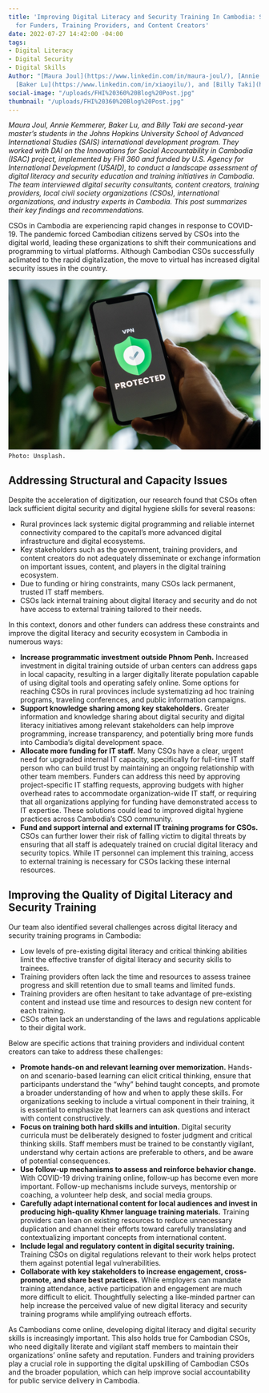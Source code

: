 ```yaml
---
title: 'Improving Digital Literacy and Security Training In Cambodia: Suggestions
  for Funders, Training Providers, and Content Creators'
date: 2022-07-27 14:42:00 -04:00
tags:
- Digital Literacy
- Digital Security
- Digital Skills
Author: "[Maura Joul](https://www.linkedin.com/in/maura-joul/), [Annie Kemmerer](https://www.linkedin.com/in/anne-kemmerer/),
  [Baker Lu](https://www.linkedin.com/in/xiaoyilu/), and [Billy Taki](https://www.linkedin.com/in/williamtaki/)"
social-image: "/uploads/FHI%20360%20Blog%20Post.jpg"
thumbnail: "/uploads/FHI%20360%20Blog%20Post.jpg"
---
```


*Maura Joul, Annie Kemmerer, Baker Lu, and Billy Taki are second-year master’s students in the Johns Hopkins University School of Advanced International Studies (SAIS) international development program. They worked with DAI on the Innovations for Social Accountability in Cambodia (ISAC) project, implemented by FHI 360 and funded by U.S. Agency for International Development (USAID), to conduct a landscape assessment of digital literacy and security education and training initiatives in Cambodia. The team interviewed digital security consultants, content creators, training providers, local civil society organizations (CSOs), international organizations, and industry experts in Cambodia. This post summarizes their key findings and recommendations.*

CSOs in Cambodia are experiencing rapid changes in response to COVID-19. The pandemic forced Cambodian citizens served by CSOs into the digital world, leading these organizations to shift their communications and programming to virtual platforms. Although Cambodian CSOs successfully aclimated to the rapid digitalization, the move to virtual has increased digital security issues in the country. 

![FHI 360 Blog Post.jpg](/uploads/FHI%20360%20Blog%20Post.jpg)`Photo: Unsplash.`

## Addressing Structural and Capacity Issues

Despite the acceleration of digitization, our research found that CSOs often lack sufficient  digital security and digital hygiene skills for several reasons:

* Rural provinces lack systemic digital programming and reliable internet connectivity compared to the capital’s more advanced digital infrastructure and digital ecosystems.
* Key stakeholders such as the government, training providers, and content creators do not adequately disseminate or exchange information on important issues, content, and players in the digital training ecosystem. 
* Due to funding or hiring constraints, many CSOs lack permanent, trusted IT staff members.
* CSOs lack internal training about digital literacy and security and do not have access to external training tailored to their needs. 

In this context, donors and other funders can address these constraints and improve the digital literacy and security ecosystem in Cambodia in numerous ways: 

* **Increase programmatic investment outside Phnom Penh.** Increased investment in digital training outside of urban centers can address gaps in local capacity, resulting in a larger digitally literate population capable of using digital tools and operating safely online. Some options for reaching CSOs in rural provinces include systematizing ad hoc training programs, traveling conferences, and public information campaigns.
* **Support knowledge sharing among key stakeholders.** Greater information and knowledge sharing about digital security and digital literacy initiatives among relevant stakeholders can help improve programming, increase transparency, and potentially bring more funds into Cambodia’s digital development space. 
* **Allocate more funding for IT staff.** Many CSOs have a clear, urgent need for upgraded internal IT capacity, specifically for full-time IT staff person who can build trust by maintaining an ongoing relationship with other team members. Funders can address this need by approving project-specific IT staffing requests, approving budgets with higher overhead rates to accommodate organization-wide IT staff, or requiring that all organizations applying for funding have demonstrated access to IT expertise. These solutions could lead to improved digital hygiene practices across Cambodia’s CSO community. 
* **Fund and support internal and external IT training programs for CSOs.** CSOs can further lower their risk of falling victim to digital threats by ensuring that all staff is adequately trained on crucial digital literacy and security topics. While IT personnel can implement this training, access to external training is necessary for CSOs lacking these internal resources.

## Improving the Quality of Digital Literacy and Security Training

Our team also identified several challenges across digital literacy and security training programs in Cambodia: 
* Low levels of pre-existing digital literacy and critical thinking abilities limit the effective transfer of digital literacy and security skills to trainees. 
* Training providers often lack the time and resources to assess trainee progress and skill retention due to small teams and limited funds.
* Training providers are often hesitant to take advantage of pre-existing content and instead use time and resources to design new content for each training.
* CSOs often lack an understanding of the laws and regulations applicable to their digital work. 

Below are specific actions that training providers and individual content creators can take to address these challenges: 
* **Promote hands-on and relevant learning over memorization.** Hands-on and scenario-based learning can elicit critical thinking, ensure that participants understand the “why” behind taught concepts, and promote a broader understanding of how and when to apply these skills. For organizations seeking to include a virtual component in their training, it is essential to emphasize that learners can ask questions and interact with content constructively.
* **Focus on training both hard skills and intuition.** Digital security curricula must be deliberately designed to foster judgment and critical thinking skills. Staff members must be trained to be constantly vigilant, understand why certain actions are preferable to others, and be aware of potential consequences.
* **Use follow-up mechanisms to assess and reinforce behavior change.** With COVID-19 driving training online, follow-up has become even more important. Follow-up mechanisms include surveys, mentorship or coaching, a volunteer help desk, and social media groups.
* **Carefully adapt international content for local audiences and invest in producing high-quality Khmer language training materials.** Training providers can lean on existing resources to reduce unnecessary duplication and channel their efforts toward carefully translating and contextualizing important concepts from international content. 
* **Include legal and regulatory content in digital security training.** Training CSOs on digital regulations relevant to their work helps protect them against potential legal vulnerabilities. 
* **Collaborate with key stakeholders to increase engagement, cross-promote, and share best practices.** While employers can mandate training attendance, active participation and engagement are much more difficult to elicit. Thoughtfully selecting a like-minded partner can help increase the perceived value of new digital literacy and security training programs while amplifying outreach efforts.

As Cambodians come online, developing digital literacy and digital security skills is increasingly important. This also holds true for Cambodian CSOs, who need digitally literate and vigilant staff members to maintain their organizations’ online safety and reputation. Funders and training providers play a crucial role in supporting the digital upskilling of Cambodian CSOs and the broader population, which can help improve social accountability for public service delivery in Cambodia.